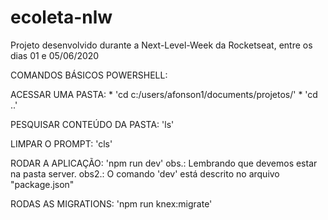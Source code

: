 # ecoleta-nlw
 Projeto desenvolvido durante a Next-Level-Week da Rocketseat, entre os dias 01 e 05/06/2020

COMANDOS BÁSICOS POWERSHELL:

ACESSAR UMA PASTA:
    * 'cd c:/users/afonson1/documents/projetos/'
    * 'cd ..'

PESQUISAR CONTEÚDO DA PASTA: 'ls'

LIMPAR O PROMPT: 'cls'

RODAR A APLICAÇÃO: 'npm run dev'
    obs.: Lembrando que devemos estar na pasta server.
    obs2.: O comando 'dev' está descrito no arquivo "package.json"

RODAS AS MIGRATIONS: 'npm  run knex:migrate'